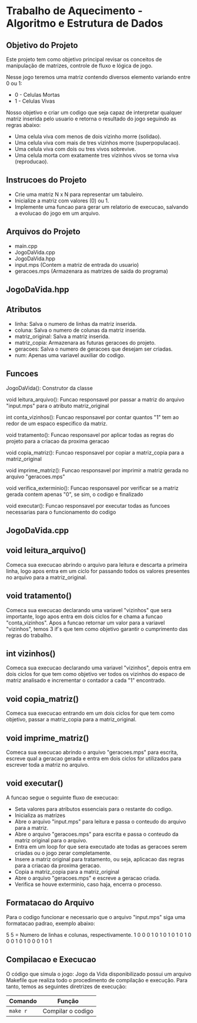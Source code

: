 #                        Trabalho de Aquecimento - Algoritmo e Estrutura de Dados

## Objetivo do Projeto

Este projeto tem como objetivo principal revisar os conceitos de manipulação de matrizes, controle
de fluxo e lógica de jogo.

Nesse jogo teremos uma matriz contendo diversos elemento variando entre 0 ou 1:

* 0 - Celulas Mortas
* 1 - Celulas Vivas

Nosso objetivo e criar um codigo que seja capaz de interpretar qualquer matriz inserida pelo usuario e retorna o resultado do jogo seguindo as regras abaixo:

* Uma celula viva com menos de dois vizinho morre (solidao).
* Uma celula viva com mais de tres vizinhos morre (superpopulacao).
* Uma celula viva com dois ou tres vivos sobrevive.
* Uma celula morta com exatamente tres vizinhos vivos se torna viva (reproducao).

## Instrucoes do Projeto

* Crie uma matriz N x N para representar um tabuleiro.
* Inicialize a matriz com valores (0) ou 1.
* Implemente uma funcao para gerar um relatorio de execucao, salvando a evolucao do jogo em um arquivo.

##                                       Arquivos do Projeto

* main.cpp
* JogoDaVida.cpp
* JogoDaVida.hpp
* input.mps (Contem a matriz de entrada do usuario)
* geracoes.mps (Armazenara as matrizes de saida do programa)

##                                        JogoDaVida.hpp

## Atributos

* linha: Salva o numero de linhas da matriz inserida.
* coluna: Salva o numero de colunas da matriz inserida.
* matriz_original: Salva a matriz inserida.
* matriz_copia: Armazenara as futuras geracoes do projeto.
* geracoes: Salva o numero de geracoes que desejam ser criadas.
* num: Apenas uma variavel auxiliar do codigo.

## Funcoes

JogoDaVida(): Construtor da classe

void leitura_arquivo(): Funcao responsavel por passar a matriz do arquivo "input.mps" para o atributo matriz_original

int conta_vizinhos(): Funcao responsavel por contar quantos "1" tem ao redor de um espaco especifico da matriz.

void tratamento(): Funcao responsavel por aplicar todas as regras do projeto para a criacao da proxima geracao

void copia_matriz(): Funcao responsavel por copiar a matriz_copia para a matriz_original

void imprime_matriz(): Funcao responsavel por imprimir a matriz gerada no arquivo "geracoes.mps"

void verifica_exterminio(): Funcao responsavel por verificar se a matriz gerada contem apenas "0", se sim, o codigo e finalizado

void executar(): Funcao responsavel por executar todas as funcoes necessarias para o funcionamento do codigo

##                                        JogoDaVida.cpp

## void leitura_arquivo()

Comeca sua execucao abrindo o arquivo para leitura e descarta a primeira linha, logo apos entra em um ciclo for passando todos os valores presentes no arquivo para a matriz_original.

## void tratamento()

Comeca sua execucao declarando uma variavel "vizinhos" que sera importante, logo apos entra em dois ciclos for e chama a funcao "conta_vizinhos". Apos a funcao retornar um valor para a variavel "vizinhos", temos 3 if`s que tem como objetivo garantir o cumprimento das regras do trabalho.

## int vizinhos()

Comeca sua execucao declarando uma variavel "vizinhos", depois entra em dois ciclos for que tem como objetivo ver todos os vizinhos do espaco de matriz analisado e incrementar o contador a cada "1" encontrado.

## void copia_matriz()

Comeca sua execucao entrando em um dois ciclos for que tem como objetivo, passar a matriz_copia para a matriz_original.

## void imprime_matriz()

Comeca sua execucao abrindo o arquivo "geracoes.mps" para escrita, escreve qual a geracao gerada e entra em dois ciclos for utilizados para escrever toda a matriz no arquivo.

## void executar()

A funcao segue o seguinte fluxo de execucao:

* Seta valores para atributos essenciais para o restante do codigo.
* Inicializa as matrizes
* Abre o arquivo "input.mps" para leitura e passa o conteudo do arquivo para a matriz.
* Abre o arquivo "geracoes.mps" para escrita e passa o conteudo da matriz original para o arquivo.
* Entra em um loop for que sera executado ate todas as geracoes serem criadas ou o jogo zerar completamente.
* Insere a matriz original para tratamento, ou seja, aplicacao das regras para a criacao da proxima geracao.
* Copia a matriz_copia para a matriz_original
* Abre o arquivo "geracoes.mps" e escreve a geracao criada.
* Verifica se houve exterminio, caso haja, encerra o processo.

##                             Formatacao do Arquivo

Para o codigo funcionar e necessario que o arquivo "input.mps" siga uma formatacao padrao, exemplo abaixo:

5 5 = Numero de linhas e colunas, respectivamente.
1 0 0 0 1
0 1 0 1 0
1 0 1 0 0
0 1 0 1 0
0 0 1 0 1

##                            Compilacao e Execucao

O código que simula o jogo: Jogo da Vida disponibilizado possui um arquivo Makefile que realiza todo o procedimento de compilação e execução. Para tanto, temos as seguintes diretrizes de execução:

| Comando                |  Função                      |                     
| -----------------------| ---------------------------- |
|  `make r`              | Compilar o codigo            |
